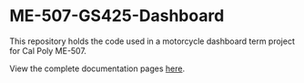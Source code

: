 # ME-507-GS425-Dashboard
This repository holds the code used in a motorcycle dashboard term project for Cal Poly ME-507.

View the complete documentation pages [here](https://finite-colin-machine.github.io/ME-507-GS425-Dashboard/index.html).
